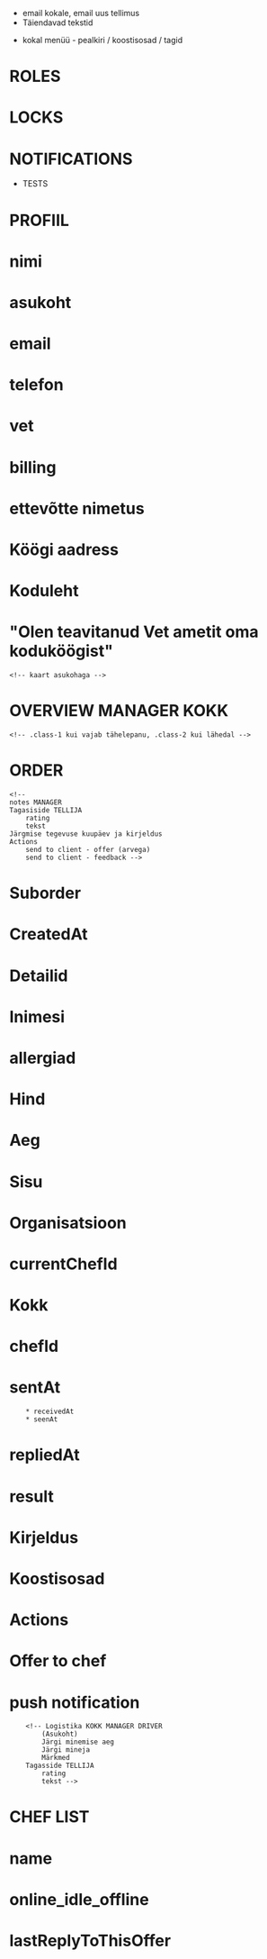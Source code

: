 <!-- now -->
* email kokale, email uus tellimus
* Täiendavad tekstid

<!-- next -->
* kokal menüü - pealkiri / koostisosad / tagid

<!-- BACKLOG ---
* koka overview on segane. Parem oleks [uus, ootab kinnitust, kinnitatud, tehtud] või üldse otse suborderiteni?
* back lõpuks läheks äpist välja
* notificationile klikk võiks minna otse tellimuse sisse
* manageriks saab lisada admin
* Tracking
* kokkadele statistikat
* Arve saatmise süsteem (erply API, GWA arendajalt küsida)
	* kliendile arve
	* kokalt toitlale arve
------------------>


# ROLES
# LOCKS
# NOTIFICATIONS
* TESTS

# PROFIIL
# 	nimi
# 	asukoht
# 	email
# 	telefon
# 	vet
# 	billing
# 	ettevõtte nimetus
# 	Köögi aadress
# 	Koduleht
# 	"Olen teavitanud Vet ametit oma koduköögist"
	<!-- kaart asukohaga -->
  <!--
  pilt
	kirjeldus
	oskused
	[rating]
	[tehtud tellimused] -->

# OVERVIEW MANAGER KOKK
	<!-- .class-1 kui vajab tähelepanu, .class-2 kui lähedal -->

# ORDER
	<!--
	notes MANAGER
	Tagasiside TELLIJA
		rating
		tekst
	Järgmise tegevuse kuupäev ja kirjeldus
	Actions
		send to client - offer (arvega)
		send to client - feedback -->

# Suborder
#		CreatedAt
#		Detailid
#     Inimesi
#			allergiad
#			Hind
#			Aeg
#			Sisu
#			Organisatsioon
#		currentChefId
#		Kokk
#			chefId
#			sentAt
		* receivedAt
		* seenAt
# 		repliedAt
# 		result
# 		Kirjeldus
# 		Koostisosad
#   Actions
#			Offer to chef
#			push notification
		<!-- Logistika KOKK MANAGER DRIVER
			(Asukoht)
			Järgi minemise aeg
			Järgi mineja
			Märkmed
		Tagasside TELLIJA
			rating
			tekst -->

# CHEF LIST
# 	name
# 	online_idle_offline
# 	lastReplyToThisOffer
